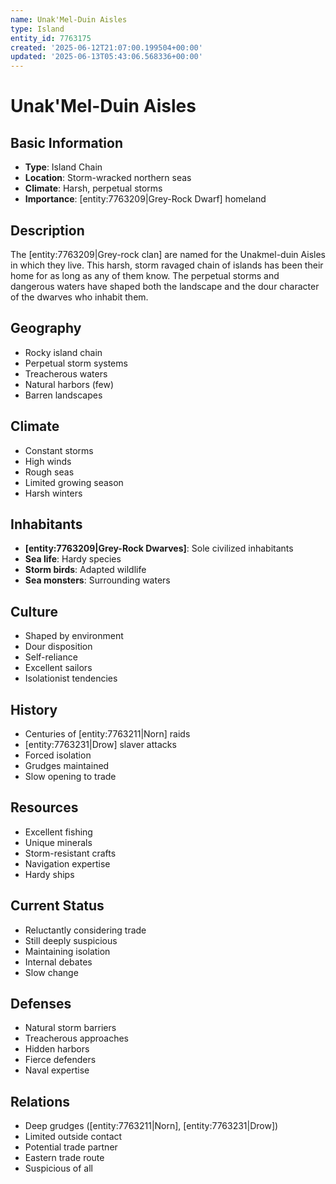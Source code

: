 ```yaml
---
name: Unak'Mel-Duin Aisles
type: Island
entity_id: 7763175
created: '2025-06-12T21:07:00.199504+00:00'
updated: '2025-06-13T05:43:06.568336+00:00'
---
```


# Unak'Mel-Duin Aisles

## Basic Information
- **Type**: Island Chain
- **Location**: Storm-wracked northern seas
- **Climate**: Harsh, perpetual storms
- **Importance**: [entity:7763209|Grey-Rock Dwarf] homeland

## Description
The [entity:7763209|Grey-rock clan] are named for the Unakmel-duin Aisles in which they live. This harsh, storm ravaged chain of islands has been their home for as long as any of them know. The perpetual storms and dangerous waters have shaped both the landscape and the dour character of the dwarves who inhabit them.

## Geography
- Rocky island chain
- Perpetual storm systems
- Treacherous waters
- Natural harbors (few)
- Barren landscapes

## Climate
- Constant storms
- High winds
- Rough seas
- Limited growing season
- Harsh winters

## Inhabitants
- **[entity:7763209|Grey-Rock Dwarves]**: Sole civilized inhabitants
- **Sea life**: Hardy species
- **Storm birds**: Adapted wildlife
- **Sea monsters**: Surrounding waters

## Culture
- Shaped by environment
- Dour disposition
- Self-reliance
- Excellent sailors
- Isolationist tendencies

## History
- Centuries of [entity:7763211|Norn] raids
- [entity:7763231|Drow] slaver attacks
- Forced isolation
- Grudges maintained
- Slow opening to trade

## Resources
- Excellent fishing
- Unique minerals
- Storm-resistant crafts
- Navigation expertise
- Hardy ships

## Current Status
- Reluctantly considering trade
- Still deeply suspicious
- Maintaining isolation
- Internal debates
- Slow change

## Defenses
- Natural storm barriers
- Treacherous approaches
- Hidden harbors
- Fierce defenders
- Naval expertise

## Relations
- Deep grudges ([entity:7763211|Norn], [entity:7763231|Drow])
- Limited outside contact
- Potential trade partner
- Eastern trade route
- Suspicious of all